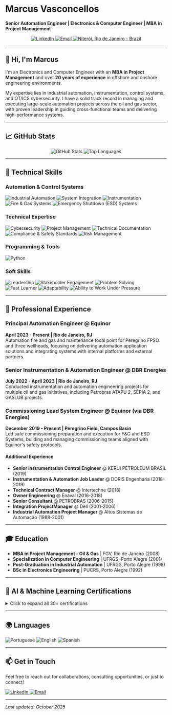 <p align="center">
  <h1>Marcus Vasconcellos</h1>
  <strong>Senior Automation Engineer | Electronics & Computer Engineer | MBA in Project Management</strong>
</p>

<p align="center">
  <a href="https://www.linkedin.com/in/marcusvasconcellos" target="_blank">
    <img src="https://img.shields.io/badge/LinkedIn-0077B5?style=for-the-badge&logo=linkedin&logoColor=white" alt="LinkedIn"/>
  </a>
  <a href="mailto:marcus@vasconcellos.net.br">
    <img src="https://img.shields.io/badge/Email-D14836?style=for-the-badge&logo=gmail&logoColor=white" alt="Email"/>
  </a>
  <a href="#">
    <img src="https://img.shields.io/badge/Niterói,_Rio_de_Janeiro-Brazil-2BA600?style=for-the-badge" alt="Niterói, Rio de Janeiro - Brazil"/>
  </a>
</p>

---

## 👋 Hi, I'm Marcus
I'm an Electronics and Computer Engineer with an **MBA in Project Management** and over **20 years of experience** in offshore and onshore engineering environments.

My expertise lies in industrial automation, instrumentation, control systems, and OT/ICS cybersecurity. I have a solid track record in managing and executing large-scale automation projects across the oil and gas sector, with proven leadership in guiding cross-functional teams and delivering high-performance systems.

---

## 📈 GitHub Stats

<p align="center">
  <img src="https://github-readme-stats.vercel.app/api?username=celloweb-ai&show_icons=true&theme=transparent&hide_border=true&include_all_commits=true&count_private=true" alt="GitHub Stats" />
  <img src="https://github-readme-stats.vercel.app/api/top-langs/?username=celloweb-ai&layout=compact&theme=transparent&hide_border=true" alt="Top Languages" />
</p>

---

## 🚀 Technical Skills

### Automation & Control Systems
<p align="left">
  <img src="https://img.shields.io/badge/Industrial%20Automation-007ACC?style=for-the-badge" alt="Industrial Automation"/>
  <img src="https://img.shields.io/badge/System%20Integration-007ACC?style=for-the-badge" alt="System Integration"/>
  <img src="https://img.shields.io/badge/Instrumentation-007ACC?style=for-the-badge" alt="Instrumentation"/>
  <img src="https://img.shields.io/badge/Fire%20&%20Gas%20Systems-007ACC?style=for-the-badge" alt="Fire & Gas Systems"/>
  <img src="https://img.shields.io/badge/ESD%20Systems-007ACC?style=for-the-badge" alt="Emergency Shutdown (ESD) Systems"/>
</p>

### Technical Expertise
<p align="left">
  <img src="https://img.shields.io/badge/OT/ICS%20Cybersecurity-333333?style=for-the-badge&logo=lock&logoColor=white" alt="Cybersecurity"/>
  <img src="https://img.shields.io/badge/Project%20Management-333333?style=for-the-badge" alt="Project Management"/>
  <img src="https://img.shields.io/badge/Technical%20Documentation-333333?style=for-the-badge" alt="Technical Documentation"/>
  <img src="https://img.shields.io/badge/Compliance%20&%20Safety-333333?style=for-the-badge" alt="Compliance & Safety Standards"/>
  <img src="https://img.shields.io/badge/Risk%20Management-333333?style=for-the-badge" alt="Risk Management"/>
</p>

### Programming & Tools
<p align="left">
  <img src="https://img.shields.io/badge/Python-3776AB?style=for-the-badge&logo=python&logoColor=white" alt="Python"/>
</p>

### Soft Skills
<p align="left">
  <img src="https://img.shields.io/badge/Leadership-4CAF50?style=for-the-badge" alt="Leadership"/>
  <img src="https://img.shields.io/badge/Stakeholder%20Engagement-4CAF50?style=for-the-badge" alt="Stakeholder Engagement"/>
  <img src="https://img.shields.io/badge/Problem%20Solving-4CAF50?style=for-the-badge" alt="Problem Solving"/>
  <img src="https://img.shields.io/badge/Fast%20Learner-4CAF50?style=for-the-badge" alt="Fast Learner"/>
  <img src="https://img.shields.io/badge/Adaptability-4CAF50?style=for-the-badge" alt="Adaptability"/>
  <img src="https://img.shields.io/badge/Works%20Under%20Pressure-4CAF50?style=for-the-badge" alt="Ability to Work Under Pressure"/>
</p>

---

## 💼 Professional Experience
### Principal Automation Engineer @ Equinor
**April 2023 - Present | Rio de Janeiro, RJ**  
Automation fire and gas and maintenance focal point for Peregrino FPSO and three wellheads, focusing on delivering automation application solutions and integrating systems with internal platforms and external partners.

### Senior Instrumentation & Automation Engineer @ DBR Energies
**July 2022 - April 2023 | Rio de Janeiro, RJ**  
Conducted instrumentation and automation engineering projects for multiple oil and gas initiatives, including Petrobras ATAPU 2, SÉPIA 2, and GASLUB projects.

### Commissioning Lead System Engineer @ Equinor (via DBR Energies)
**December 2019 - Present | Peregrino Field, Campos Basin**  
Led safe commissioning preparation and execution for F&G and ESD Systems, building and managing commissioning teams aligned with Equinor's safety protocols.

#### Additional Experience
- **Senior Instrumentation Control Engineer** @ KERUI PETROLEUM BRASIL (2019)
- **Instrumentation & Automation Job Leader** @ DORIS Engenharia (2018-2019)
- **Technical Contract Manager** @ Intertechne (2018)
- **Owner Engineering** @ Enaval (2016-2018)
- **Senior Consultant** @ PETROBRAS (2006-2015)
- **Integration ProjectManager** @ Dell (2001-2006)
- **Industrial Automation Project Manager** @ Altus Sistemas de Automação (1988-2001)

---

## 🎓 Education
- **MBA in Project Management - Oil & Gas** | FGV, Rio de Janeiro (2008)
- **Specialization in Computer Engineering** | UFRGS, Porto Alegre (2001)
- **Post-Graduation in Industrial Automation** | UFRGS, Porto Alegre (1998)
- **BSc in Electronics Engineering** | PUCRS, Porto Alegre (1992)

---

## 🏅 AI & Machine Learning Certifications

<details>
<summary>Click to expand all 30+ certifications</summary>
  
### Altair RapidMiner
- <a href="https://ti-user-certificates.s3.amazonaws.com/5733896a-1d71-46e5-b0a3-1ffcf845fe21/08b5924c-e3a8-4508-974e-357949407112-marcus-vasconcellos-b4805178-07da-475b-9c42-0686cd9fc1ab-certificate.pdf" target="_blank" rel="noopener noreferrer">Applications & Use Cases Master Certificate</a> &nbsp;&nbsp; <a href="https://openbadgefactory.com/v1/assertion/66edcebfb750300e54b919df02146b5a0b1f9f52.html" target="_blank" rel="noopener noreferrer">[Badge]</a>
- <a href="https://ti-user-certificates.s3.amazonaws.com/5733896a-1d71-46e5-b0a3-1ffcf845fe21/08b5924c-e3a8-4508-974e-357949407112-marcus-augusto-89268705-fff6-4181-9fde-2e437690cb7e-certificate.pdf" target="_blank" rel="noopener noreferrer">Applications & Use Cases Professional Certificate</a> &nbsp;&nbsp; <a href="https://ti-user-certificates.s3.amazonaws.com/5733896a-1d71-46e5-b0a3-1ffcf845fe21/08b5924c-e3a8-4508-974e-357949407112-marcus-vasconcellos-2371e561-3417-4cca-afc4-05b0aac04e58-certificate.pdf" target="_blank" rel="noopener noreferrer">[Badge]</a>
- <a href="https://openbadgefactory.com/v1/assertion/a9859e05680320937c314d732feb494ec330e15b.html" target="_blank" rel="noopener noreferrer">Machine Learning Master Certificate</a> &nbsp;&nbsp; <a href="https://ti-user-certificates.s3.amazonaws.com/5733896a-1d71-46e5-b0a3-1ffcf845fe21/08b5924c-e3a8-4508-974e-357949407112-marcus-augusto-89268705-fff6-4181-9fde-2e437690cb7e-certificate.pdf" target="_blank" rel="noopener noreferrer">[Badge]</a>
- <a href="https://openbadgefactory.com/v1/assertion/fbe96028b03893efeb2f7cdd7a2e2cd40c4fde5f.html" target="_blank" rel="noopener noreferrer">Machine Learning Professional Certificate</a> &nbsp;&nbsp; <a href="https://ti-user-certificates.s3.amazonaws.com/5733896a-1d71-46e5-b0a3-1ffcf845fe21/08b5924c-e3a8-4508-974e-357949407112-marcus-vasconcellos-2371e561-3417-4cca-afc4-05b0aac04e58-certificate.pdf" target="_blank" rel="noopener noreferrer">[Badge]</a>
  
### Alura
- <a href="https://openbadgepassport.com/file/5/b/d/2/5bd24524fce9b7308c1d240f7ecd2c98f086aa5f0febbf31cd3614b02e38199e.png" target="_blank" rel="noopener noreferrer">Aprendizagem: personalizando sua rotina de estudos com ChatGPT</a>

### appliedAI Institute for Europe
- <a href="https://openbadgepassport.com/file/f/7/8/8/f7885582dbfcc71d113f338a4a2852ab25dadb6621e5829931e2a23b71403e08.png" target="_blank" rel="noopener noreferrer">AI Essentials: A Comprehensive Introduction</a>

### AWS / TIDWIT
- <a href="https://aws-brgenai.ontidwit.com/#/badge/c716b58b-0f06-4bef-b2a7-f8ec3105c3c6" target="_blank" rel="noopener noreferrer">AWS GenAI Practitioner Badge</a>

### Cisco
- <a href="https://openbadgepassport.com/file/9/d/8/e/9d8e6fa30b2f337a91c44fd438b695d7758647e2c268ee77562977d8f78bea45.png" target="_blank" rel="noopener noreferrer">Introduction to Modern AI Certificate</a> &nbsp;&nbsp; <a href="https://www.credly.com/badges/15b479ee-93b7-4946-b86e-8ab22f4d6629/linked_in_profile" target="_blank" rel="noopener noreferrer">[Badge]</a>

### Databricks
- <a href="https://credentials.databricks.com/2a9f1b53-89ca-4783-9fdb-628749501d3d#acc.Afg0JHUd" target="_blank" rel="noopener noreferrer">Academy Accreditation - AI Security Fundamentals</a>
- <a href="https://credentials.databricks.com/1d5150cd-2255-4640-bc4c-1dd43b96a199" target="_blank" rel="noopener noreferrer">Academy Accreditation - Generative AI Fundamentals</a>

### Digital Innovation One
- <a href="https://openbadgepassport.com/file/0/a/a/d/0aadff51f3a0f6e94658275fec186d238f494b7fc944724636af70092b9cdc0c.png" target="_blank" rel="noopener noreferrer">Fundamentos de IA Generativa</a>

### FIAP
- <a href="https://on.fiap.com.br/local/nanocourses/gerar_certificado.php?chave=96b5ba62fb2e00022d10ca512797dc3c&action=view" target="_blank" rel="noopener noreferrer">Chatbots</a>
- <a href="https://on.fiap.com.br/local/nanocourses/gerar_certificado.php?chave=6f4eccc2703b66fb7862c9ef191b430a&action=view" target="_blank" rel="noopener noreferrer">Inteligência Artificial e Computacional</a>
- <a href="https://on.fiap.com.br/local/nanocourses/gerar_certificado.php?chave=1f9a87feae4a56eeefa505cd457242d5&action=view" target="_blank" rel="noopener noreferrer">Inteligência Artificial Responsável</a>

### Google
- <a href="https://coursera.org/share/d9cf7ae309978389865522230efb9e1c" target="_blank" rel="noopener noreferrer">Google AI Essentials</a>

### Huawei
- <a href="https://kltstaticcontent.shixizhi.huawei.com/1365189427395223554/certificate/20250919/b1f966041aef4243819259fa4ac63eda_ICT2025091900181311d52dd17e8e42cc9464fbfbe56195ee.png" target="_blank" rel="noopener noreferrer">Huawei Certified ICT Associate (HCIA) - AI</a>

### IBM
- <a href="https://www.credly.com/badges/c776e8db-f4c7-488b-8b7e-2e68792e2ce1/linked_in_profile" target="_blank" rel="noopener noreferrer">AI Literacy Badge</a>
- <a href="https://openbadgepassport.com/file/4/c/7/3/4c734adda5bc79d12be898256d54aa8473f2dbe7e204320153142b0c43dd42fe.png" target="_blank" rel="noopener noreferrer">Artificial Intelligence Fundamentals Certificate</a> &nbsp;&nbsp; <a href="https://ai-for-all.in/#/badge?id=U2FsdGVkX1962tygFO7nXPWO1oivL1ksFjHXGbn6Zd8K2FlbSOWpjUxv9Q9PEZ2m" target="_blank" rel="noopener noreferrer">[Badge]</a>

### Intel
- <a href="https://openbadgepassport.com/file/6/c/8/1/6c819aba9da28c125d77916213086fad38c325cfb2e3d2c4646da42a558d9c76.png" target="_blank" rel="noopener noreferrer">AI Aware Certificate</a> &nbsp;&nbsp; <a href="https://ai-for-all.in/#/badge?id=U2FsdGVkX1962tygFO7nXPWO1oivL1ksFjHXGbn6Zd8K2FlbSOWpjUxv9Q9PEZ2m" target="_blank" rel="noopener noreferrer">[Badge]</a>

### KI-Campus
- <a href="https://openbadgepassport.com/file/d/c/5/0/dc50371ea752777ab591db44172f21e17d71a5f22b2009d98bb232c6791451a8.png" target="_blank" rel="noopener noreferrer">Foundations of Artificial Intelligence I Certificate</a> &nbsp;&nbsp; <a href="https://badgr.com/public/assertions/zdvzJzEhTeSjZH2tTx3fuQ?identity__email=marcus%40vasconcellos.net.br" target="_blank" rel="noopener noreferrer">[Badge]</a>
- <a href="https://openbadgepassport.com/file/4/2/1/8/4218107ca15d9a52442b39daf5c937f69dbafc5386b116c9331207fc4fdf6f14.png" target="_blank" rel="noopener noreferrer">Foundations of Artificial Intelligence II Certificate</a> &nbsp;&nbsp; <a href="https://badgr.com/public/assertions/dXNvYMToSmul8piQs11mDg?identity__email=marcus%40vasconcellos.net.br" target="_blank" rel="noopener noreferrer">[Badge]</a>
- <a href="https://openbadgepassport.com/file/9/0/5/5/9055c8e1046fa138167fe670f4241cdb9ac76752f258644c6de31662675b1c97.png" target="_blank" rel="noopener noreferrer">Foundations of Artificial Intelligence III Certificate</a> &nbsp;&nbsp; <a href="https://badgr.com/public/assertions/c5oIwRigTeum52DsyF4JlQ?identity__email=marcus@vasconcellos.net.br" target="_blank" rel="noopener noreferrer">[Badge]</a>
- <a href="https://openbadgepassport.com/file/5/6/d/4/56d4faf6e0612807c6aa45ab3997e1d959b66a76eb6e872537a0928b7440d73e.png" target="_blank" rel="noopener noreferrer">Foundations of Artificial Intelligence IV Certificate</a> &nbsp;&nbsp; <a href="https://badgr.com/public/assertions/YQjjRb1iTz-YL6zD8ypAgg?identity__email=marcus%40vasconcellos.net.br" target="_blank" rel="noopener noreferrer">[Badge]</a>
- <a href="https://openbadgepassport.com/file/a/6/d/1/a6d1093587e895f4a421168e69877931fa824c21fa12fbca34cb45dc3028cf42.png" target="_blank" rel="noopener noreferrer">Foundations of Artificial Intelligence V Certificate</a> &nbsp;&nbsp; <a href="https://badgr.com/public/assertions/f1Rx-ZRNS2qqOnvlCF8gQQ?identity__email=marcus%40vasconcellos.net.br" target="_blank" rel="noopener noreferrer">[Badge]</a>
- <a href="https://openbadgepassport.com/file/1/c/4/6/1c46b3a327b1d4a99e7639a6479404917afcc13adfcb0c9b216bc00a2a6620db.png" target="_blank" rel="noopener noreferrer">Foundations of Artificial Intelligence VI Certificate</a> &nbsp;&nbsp; <a href="https://badgr.com/public/assertions/WtipBURcRma6GaHCM6hDSg?identity__email=marcus%40vasconcellos.net.br" target="_blank" rel="noopener noreferrer">[Badge]</a>
- <a href="https://openbadgepassport.com/file/e/8/b/5/e8b59d2a093224ee1fed451e2d2f8c045cb4cfbf23f6f4b791049773056e8602.png" target="_blank" rel="noopener noreferrer">Launchpad to AI - An Introduction to Applications, Risks, and Opportunities Certificate</a> &nbsp;&nbsp; <a href="https://badgr.com/public/assertions/-WDZ3ISFTMSvJNGvOTCB_g?identity__email=marcus%40vasconcellos.net.br" target="_blank" rel="noopener noreferrer">[Badge]</a>

### NVIDIA
- <a href="https://openbadgepassport.com/file/5/2/0/9/52092221f6c0a037406473b5b3297e3da173813031a720cb97eb11121051e747.png" target="_blank" rel="noopener noreferrer">AI for All: From Basics to GenAI Practice</a>

### PMI
- <a href="https://www.credly.com/badges/f4791a0a-deed-4022-a7d4-dd2886a16b6f/linked_in_profile" target="_blank" rel="noopener noreferrer">Generative AI Overview for Project Managers</a>
- <a href="https://www.credly.com/badges/5f319d2e-a159-4526-95da-b53e37616250/linked_in_profile" target="_blank" rel="noopener noreferrer">Practical Application of Gen AI for Project Managers</a>
- <a href="https://www.credly.com/badges/a5f3b699-0c4d-4b35-b1b3-89554cc95a44/linked_in_profile" target="_blank" rel="noopener noreferrer">Talking to AI: Prompt Engineering for Project Managers</a>

### University of Helsinki
- <a href="https://certificates.mooc.fi/validate/9pva6qfaubp" target="_blank" rel="noopener noreferrer">Elements of AI</a>

### University of Maryland
- <a href="https://openbadgepassport.com/file/e/4/d/4/e4d4ada6ad1822ac4a9e26bc1b5b0bad5255aab75a8967291dce465adf72437d.png" target="_blank" rel="noopener noreferrer">AI and Career Empowerment</a>

</details>

---

## 🌍 Languages
<p align="left">
  <img src="https://img.shields.io/badge/Portuguese-Native-green?style=for-the-badge" alt="Portuguese"/>
  <img src="https://img.shields.io/badge/English-Advanced-blue?style=for-the-badge" alt="English"/>
  <img src="https://img.shields.io/badge/Spanish-Intermediate-orange?style=for-the-badge" alt="Spanish"/>
</p>

---

## 📫 Get in Touch
Feel free to reach out for collaborations, consulting opportunities, or just to connect!
<p align="left">
  <a href="https://www.linkedin.com/in/marcusvasconcellos" target="_blank">
    <img src="https://img.shields.io/badge/LinkedIn-0077B5?style=for-the-badge&logo=linkedin&logoColor=white" alt="LinkedIn"/>
  </a>
  <a href="mailto:marcus@vasconcellos.net.br">
    <img src="https://img.shields.io/badge/Email-D14836?style=for-the-badge&logo=gmail&logoColor=white" alt="Email"/>
  </a>
</p>

---
*Last updated: October 2025*
